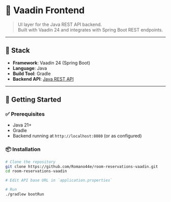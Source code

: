 # 🎨 Vaadin Frontend

> UI layer for the Java REST API backend.  
> Built with Vaadin 24 and integrates with Spring Boot REST endpoints.

---

## 🧰 Stack

- **Framework**: Vaadin 24 (Spring Boot)
- **Language**: Java
- **Build Tool**: Gradle
- **Backend API**: [Java REST API](https://github.com/Romano44e/room-reservations)

---

## 🚀 Getting Started

### ✅ Prerequisites

- Java 21+
- Gradle
- Backend running at `http://localhost:8080` (or as configured)

### 📦 Installation

```bash
# Clone the repository
git clone https://github.com/Romano44e/room-reservations-vaadin.git
cd room-reservations-vaadin

# Edit API base URL in `application.properties`

# Run
./gradlew bootRun
